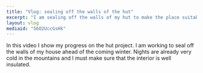 ```yaml
---
title: "Vlog: sealing off the walls of the hut"
excerpt: "I am sealing off the walls of my hut to make the place suitable for wintertime."
layout: vlog
mediaid: "56O2UccGsHk"
---
```


In this video I show my progress on the hut project.  I am working to
seal off the walls of my house ahead of the coming winter.  Nights are
already very cold in the mountains and I must make sure that the
interior is well insulated.
